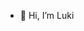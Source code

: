 - 👋 Hi, I’m Luki

<!---
lukian001/lukian001 is a ✨ special ✨ repository because its `README.md` (this file) appears on your GitHub profile.
You can click the Preview link to take a look at your changes.
--->
